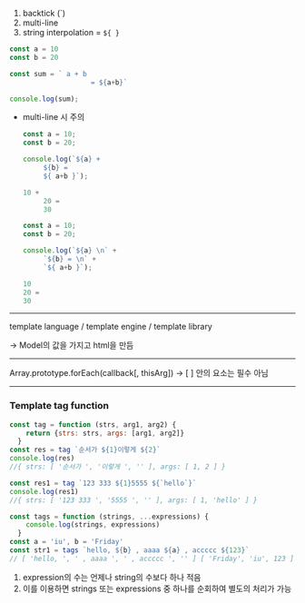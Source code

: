 1. backtick (`)
2. multi-line
3. string interpolation = ``${ }``

```jsx
const a = 10
const b = 20

const sum = ` a + b 
                    = ${a+b}`

console.log(sum);
```

- multi-line 시 주의
    
    ```jsx
    const a = 10;
    const b = 20;
    
    console.log(`${a} +
         ${b} = 
         ${ a+b }`);
    
    10 + 
         20 =  
         30
    ```
    
    ```jsx
    const a = 10;
    const b = 20;
    
    console.log(`${a} \n` +
         `${b} = \n` +
         `${ a+b }`);
    
    10  
    20 =  
    30
    ```
    

---

template language / template engine / template library

→ Model의 값을 가지고 html을 만듬

---

Array.prototype.forEach(callback[, thisArg]) → [ ] 안의 요소는 필수 아님

---

### Template tag function

```jsx
const tag = function (strs, arg1, arg2) {
    return {strs: strs, args: [arg1, arg2]}
  }
const res = tag `순서가 ${1}이렇게 ${2}`
console.log(res)
//{ strs: [ '순서가 ', '이렇게 ', '' ], args: [ 1, 2 ] }

const res1 = tag `123 333 ${1}5555 ${`hello`}`
console.log(res1)
//{ strs: [ '123 333 ', '5555 ', '' ], args: [ 1, 'hello' ] }
```

```jsx
const tags = function (strings, ...expressions) {
    console.log(strings, expressions)
  }
const a = 'iu', b = 'Friday'
const str1 = tags `hello, ${b} , aaaa ${a} , accccc ${123}`
// [ 'hello, ', ' , aaaa ', ' , accccc ', '' ] [ 'Friday', 'iu', 123 ]
```

1. expression의 수는 언제나 string의 수보다 하나 적음
2. 이를 이용하면 strings 또는 expressions 중 하나를 순회하여 별도의 처리가 가능